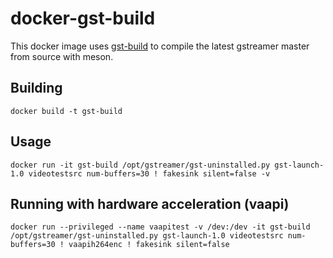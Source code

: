 # docker-gst-build

This docker image uses [gst-build](https://github.com/GStreamer/gst-build) to compile the latest gstreamer master from source with meson.

## Building

```
docker build -t gst-build
```

## Usage

```
docker run -it gst-build /opt/gstreamer/gst-uninstalled.py gst-launch-1.0 videotestsrc num-buffers=30 ! fakesink silent=false -v
```

## Running with hardware acceleration (vaapi)

```
docker run --privileged --name vaapitest -v /dev:/dev -it gst-build /opt/gstreamer/gst-uninstalled.py gst-launch-1.0 videotestsrc num-buffers=30 ! vaapih264enc ! fakesink silent=false
```
